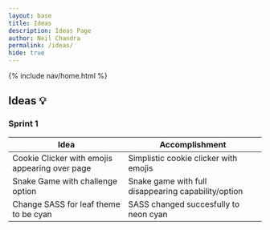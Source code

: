 ```yaml
---
layout: base
title: Ideas
description: Ideas Page
author: Neil Chandra
permalink: /ideas/
hide: true
---
```


{% include nav/home.html %}

## Ideas 💡

### Sprint 1
| Idea      | Accomplishment  |
|--------------|-----------------|
| Cookie Clicker with emojis appearing over page| Simplistic cookie clicker with emojis |
| Snake Game with challenge option| Snake game with full disappearing capability/option |
| Change SASS for leaf theme to be cyan | SASS changed succesfully to neon cyan  |

